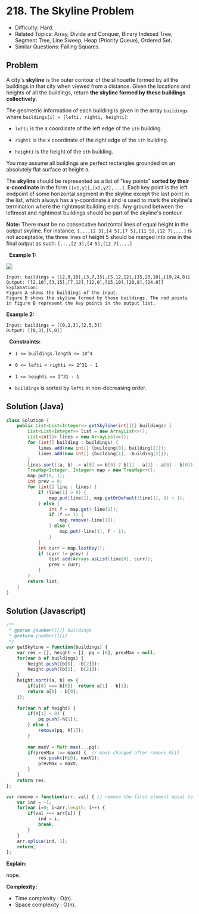 # 218. The Skyline Problem

- Difficulty: Hard.
- Related Topics: Array, Divide and Conquer, Binary Indexed Tree, Segment Tree, Line Sweep, Heap (Priority Queue), Ordered Set.
- Similar Questions: Falling Squares.

## Problem

A city's **skyline** is the outer contour of the silhouette formed by all the buildings in that city when viewed from a distance. Given the locations and heights of all the buildings, return **the **skyline** formed by these buildings collectively**.

The geometric information of each building is given in the array ```buildings``` where ```buildings[i] = [lefti, righti, heighti]```:


	
- ```lefti``` is the x coordinate of the left edge of the ```ith``` building.
	
- ```righti``` is the x coordinate of the right edge of the ```ith``` building.
	
- ```heighti``` is the height of the ```ith``` building.


You may assume all buildings are perfect rectangles grounded on an absolutely flat surface at height ```0```.

The **skyline** should be represented as a list of "key points" **sorted by their x-coordinate** in the form ```[[x1,y1],[x2,y2],...]```. Each key point is the left endpoint of some horizontal segment in the skyline except the last point in the list, which always has a y-coordinate ```0``` and is used to mark the skyline's termination where the rightmost building ends. Any ground between the leftmost and rightmost buildings should be part of the skyline's contour.

**Note:** There must be no consecutive horizontal lines of equal height in the output skyline. For instance, ```[...,[2 3],[4 5],[7 5],[11 5],[12 7],...]``` is not acceptable; the three lines of height 5 should be merged into one in the final output as such: ```[...,[2 3],[4 5],[12 7],...]```

 
**Example 1:**

![](https://assets.leetcode.com/uploads/2020/12/01/merged.jpg)

```
Input: buildings = [[2,9,10],[3,7,15],[5,12,12],[15,20,10],[19,24,8]]
Output: [[2,10],[3,15],[7,12],[12,0],[15,10],[20,8],[24,0]]
Explanation:
Figure A shows the buildings of the input.
Figure B shows the skyline formed by those buildings. The red points in figure B represent the key points in the output list.
```

**Example 2:**

```
Input: buildings = [[0,2,3],[2,5,3]]
Output: [[0,3],[5,0]]
```

 
**Constraints:**


	
- ```1 <= buildings.length <= 10^4```
	
- ```0 <= lefti < righti <= 2^31 - 1```
	
- ```1 <= heighti <= 2^31 - 1```
	
- ```buildings``` is sorted by ```lefti``` in non-decreasing order.

## Solution (Java)
```java
class Solution {
    public List<List<Integer>> getSkyline(int[][] buildings) {
        List<List<Integer>> list = new ArrayList<>();
        List<int[]> lines = new ArrayList<>();
        for (int[] building : buildings) {
            lines.add(new int[] {building[0], building[2]});
            lines.add(new int[] {building[1], -building[2]});
        }
        lines.sort((a, b) -> a[0] == b[0] ? b[1] - a[1] : a[0] - b[0]);
        TreeMap<Integer, Integer> map = new TreeMap<>();
        map.put(0, 1);
        int prev = 0;
        for (int[] line : lines) {
            if (line[1] > 0) {
                map.put(line[1], map.getOrDefault(line[1], 0) + 1);
            } else {
                int f = map.get(-line[1]);
                if (f == 1) {
                    map.remove(-line[1]);
                } else {
                    map.put(-line[1], f - 1);
                }
            }
            int curr = map.lastKey();
            if (curr != prev) {
                list.add(Arrays.asList(line[0], curr));
                prev = curr;
            }
        }
        return list;
    }
}
```

## Solution (Javascript)

```javascript
/**
 * @param {number[][]} buildings
 * @return {number[][]}
 */
var getSkyline = function(buildings) {
    var res = [], height = [], pq = [0], prevMax = null;
    for(var b of buildings) {
        height.push([b[0], -b[2]]);
        height.push([b[1],  b[2]]);
    }
    height.sort((a, b) => {
        if(a[0] === b[0])  return a[1] - b[1];
        return a[0] - b[0];
    });
   
    for(var h of height) {
        if(h[1] < 0) {
            pq.push(-h[1]);
        } else {
            remove(pq, h[1]);
        }
        
        var maxV = Math.max(...pq);
        if(prevMax !== maxV) {  // maxV changed after remove h[1]
            res.push([h[0], maxV]);
            prevMax = maxV;
        }
    }
    return res;
};

var remove = function(arr, val) { // remove the first element equal to val
    var ind = -1;
    for(var i=0; i<arr.length; i++) {
        if(val === arr[i]) {
            ind = i;
            break;
        }
    }
    arr.splice(ind, 1);
    return;
};
```

**Explain:**

nope.

**Complexity:**

* Time complexity : O(n).
* Space complexity : O(n).
